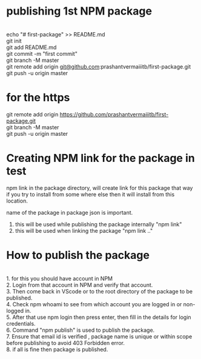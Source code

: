 # publishing 1st NPM package

<br>echo "# first-package" >> README.md
<br>git init
<br>git add README.md
<br>git commit -m "first commit"
<br>git branch -M master
<br>git remote add origin git@github.com:prashantvermaiiitb/first-package.git
<br>git push -u origin master

# for the https 

git remote add origin https://github.com/prashantvermaiiitb/first-package.git
<br>git branch -M master
<br>git push -u origin master

# Creating NPM link for the package in test

npm link in the package directory, will create link for this package that way if you try to install 
from some where else then it will install from this location.

name of the package in package json is important.

1. this will be used while publishing the package internally "npm link" 
2. this will be used when linking the package "npm link <name of the package1>  <name of the package2>.."

# How to publish the package
<br>1. for this you should have account in NPM 
<br>2. Login from that account in NPM and verify that account.
<br>3. Then come back in VScode or to the root directory of the package to be published.
<br>4. Check npm whoami to see from which account you are logged in or non-logged in.
<br>5. After that use npm login then press enter, then fill in the details for login credentials.
<br>6. Command "npm publish" is used to publish the package.
<br>7. Ensure that email id is verified , package name is unique or within scope before publishing to avoid 403 Forbidden error.
<br>8. if all is fine then package is published.